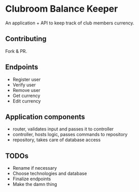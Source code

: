 # Clubroom Balance Keeper

An application + API to keep track of club members currency.

## Contributing
Fork & PR.

## Endpoints
- Register user
- Verify user
- Remove user
- Get currency
- Edit currency

## Application components
- router, validates input and passes it to controller
- controller, hosts logic, passes commands to repository 
- repository, takes care of database access

## TODOs
- Rename if necessary
- Choose technologies and database
- Finalize endpoints
- Make the damn thing
